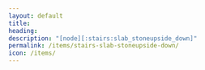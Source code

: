 ```yaml
---
layout: default
title: 
heading: 
description: "[node][:stairs:slab_stoneupside_down]"
permalink: /items/stairs-slab-stoneupside-down/
icon: /items/
---
```

